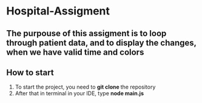 # Hospital-Assigment

##  The purpouse of this assigment is to loop through patient data, and to display the changes, when we have valid time and colors

## How to start 
<ol>
  <li>To start the project, you need to <b>git clone </b> the repository</li>
  <li>After that in terminal in your IDE, type <b>node main.js</b></li>
</ol>


